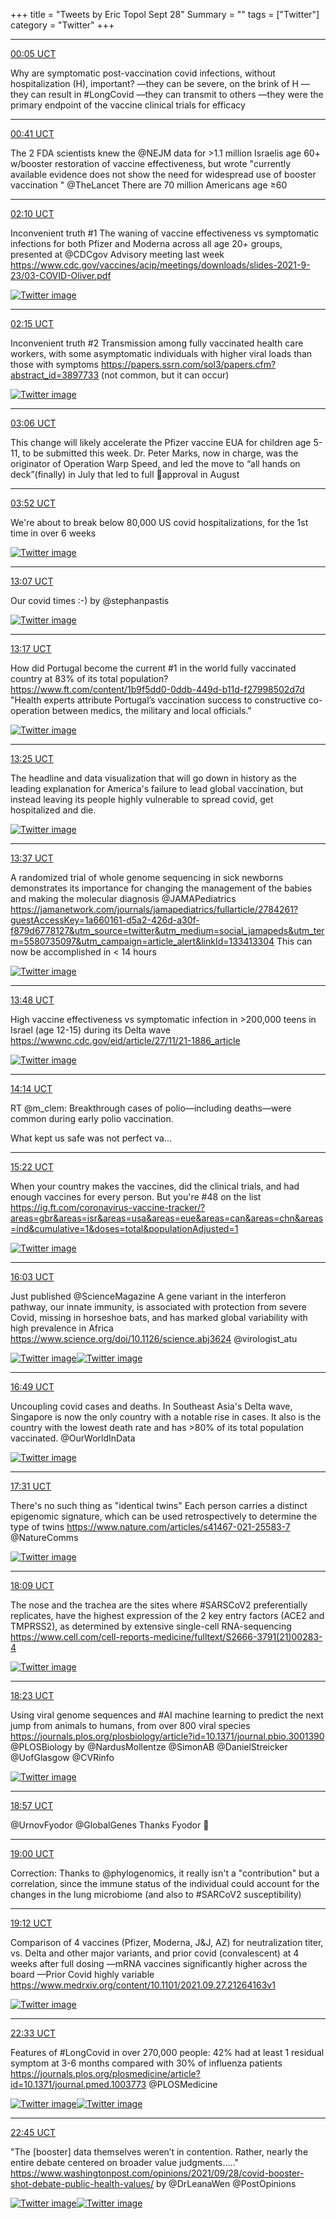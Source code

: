 +++
title = "Tweets by Eric Topol Sept 28"
Summary = ""
tags = ["Twitter"]
category = "Twitter"
+++


---

<a href="https://twitter.com/erictopol/status/1442641634340995072" target="_blank" rel="noreferer">00:05 UCT</a>

Why are symptomatic post-vaccination covid infections, without hospitalization (H), important?
—they can be severe, on the brink of H
—they can result in #LongCovid 
—they can transmit to others 
—they were the primary endpoint of the vaccine clinical trials for efficacy



---

<a href="https://twitter.com/erictopol/status/1442650645048139777" target="_blank" rel="noreferer">00:41 UCT</a>

The 2 FDA scientists knew the @NEJM data for &gt;1.1 million Israelis age 60+ w/booster restoration of vaccine effectiveness, but wrote "currently available evidence does not show the need for widespread use of booster vaccination " @TheLancet
There are 70 million Americans age ≥60



---

<a href="https://twitter.com/erictopol/status/1442673040916058115" target="_blank" rel="noreferer">02:10 UCT</a>

Inconvenient truth #1
The waning of vaccine effectiveness vs symptomatic infections for both Pfizer and Moderna across all age 20+ groups, presented at @CDCgov Advisory meeting last week
https://www.cdc.gov/vaccines/acip/meetings/downloads/slides-2021-9-23/03-COVID-Oliver.pdf 

<a href="FAVnWR9UcAAu3Yl.jpg"  ><img src="FAVnWR9UcAAu3Yl.jpg" alt="Twitter image" ></img></a>

---

<a href="https://twitter.com/erictopol/status/1442674170123325446" target="_blank" rel="noreferer">02:15 UCT</a>

Inconvenient truth #2
Transmission among fully vaccinated health care workers, with some asymptomatic individuals with higher viral loads than those with symptoms
https://papers.ssrn.com/sol3/papers.cfm?abstract_id=3897733
(not common, but it can occur) 

<a href="FAVoZQWVUAYH3eE.jpg"  ><img src="FAVoZQWVUAYH3eE.jpg" alt="Twitter image" ></img></a>

---

<a href="https://twitter.com/erictopol/status/1442687122834558981" target="_blank" rel="noreferer">03:06 UCT</a>

This change will likely accelerate the Pfizer vaccine EUA for children age 5-11, to be submitted this week.
Dr. Peter Marks, now in charge, was the originator of Operation Warp Speed, and led the move to “all hands on deck”(finally) in July that led to full 💉approval in August



---

<a href="https://twitter.com/erictopol/status/1442698641760604168" target="_blank" rel="noreferer">03:52 UCT</a>

We're about to break below 80,000 US covid hospitalizations, for the 1st time in over 6 weeks 

<a href="FAV-vPcUcAIsWeX.jpg"  ><img src="FAV-vPcUcAIsWeX.jpg" alt="Twitter image" ></img></a>

---

<a href="https://twitter.com/erictopol/status/1442838347219566599" target="_blank" rel="noreferer">13:07 UCT</a>

Our covid times :-)
by @stephanpastis 

<a href="FAX9zPbUUA44Fja.jpg"  ><img src="FAX9zPbUUA44Fja.jpg" alt="Twitter image" ></img></a>

---

<a href="https://twitter.com/erictopol/status/1442840909880578051" target="_blank" rel="noreferer">13:17 UCT</a>

How did Portugal become the current #1 in the world fully vaccinated country at 83% of its total population?
https://www.ft.com/content/1b9f5dd0-0ddb-449d-b11d-f27998502d7d 
"Health experts attribute Portugal’s vaccination success to constructive co-operation between medics, the military and local officials." 

<a href="FAX_90ZVIAAEohS.jpg"  ><img src="FAX_90ZVIAAEohS.jpg" alt="Twitter image" ></img></a>

---

<a href="https://twitter.com/erictopol/status/1442842796453363716" target="_blank" rel="noreferer">13:25 UCT</a>

The headline and data visualization that will go down in history as the leading explanation for America's failure to lead global vaccination, but instead leaving its people highly vulnerable to spread covid, get hospitalized and die. 

<a href="FAYA4ioVgAIydQn.jpg"  ><img src="FAYA4ioVgAIydQn.jpg" alt="Twitter image" ></img></a>

---

<a href="https://twitter.com/erictopol/status/1442846013438369793" target="_blank" rel="noreferer">13:37 UCT</a>

A randomized trial of whole genome sequencing in sick newborns demonstrates its importance for changing the  management of the babies and making the molecular diagnosis @JAMAPediatrics https://jamanetwork.com/journals/jamapediatrics/fullarticle/2784261?guestAccessKey=1a660161-d5a2-426d-a30f-f879d6778127&utm_source=twitter&utm_medium=social_jamapeds&utm_term=5580735097&utm_campaign=article_alert&linkId=133413304
This can now be accomplished in &lt; 14 hours 

<a href="FAYEf7XVIAE_sFB.jpg"  ><img src="FAYEf7XVIAE_sFB.jpg" alt="Twitter image" ></img></a>

---

<a href="https://twitter.com/erictopol/status/1442848791560867841" target="_blank" rel="noreferer">13:48 UCT</a>

High vaccine effectiveness vs symptomatic infection in &gt;200,000 teens in Israel (age 12-15) during its Delta wave https://wwwnc.cdc.gov/eid/article/27/11/21-1886_article 

<a href="FAYHKE7XoAgIv-1.jpg"  ><img src="FAYHKE7XoAgIv-1.jpg" alt="Twitter image" ></img></a>

---

<a href="https://twitter.com/erictopol/status/1442855250990288898" target="_blank" rel="noreferer">14:14 UCT</a>

RT @m_clem: Breakthrough cases of polio—including deaths—were common during early polio vaccination. 

What kept us safe was not perfect va…



---

<a href="https://twitter.com/erictopol/status/1442872252949688327" target="_blank" rel="noreferer">15:22 UCT</a>

When your country makes the vaccines, did the clinical trials, and had enough vaccines for every person. But you're #48 on the list
https://ig.ft.com/coronavirus-vaccine-tracker/?areas=gbr&areas=isr&areas=usa&areas=eue&areas=can&areas=chn&areas=ind&cumulative=1&doses=total&populationAdjusted=1 

<a href="FAYcTSuUYAoqc6s.jpg"  ><img src="FAYcTSuUYAoqc6s.jpg" alt="Twitter image" ></img></a>

---

<a href="https://twitter.com/erictopol/status/1442882787191578629" target="_blank" rel="noreferer">16:03 UCT</a>

Just published @ScienceMagazine 
A gene variant in the interferon pathway, our innate immunity, is associated with protection from severe Covid, missing in horseshoe bats, and has marked global variability with high prevalence in Africa
https://www.science.org/doi/10.1126/science.abj3624
@virologist_atu 

<a href="FAYk1oMVIAE8Y3k.png"  ><img src="FAYk1oMVIAE8Y3k.png" alt="Twitter image" ></img></a><a href="FAYk3p-VcAIWfMY.jpg"  ><img src="FAYk3p-VcAIWfMY.jpg" alt="Twitter image" ></img></a>

---

<a href="https://twitter.com/erictopol/status/1442894213918511107" target="_blank" rel="noreferer">16:49 UCT</a>

Uncoupling covid cases and deaths.
In Southeast Asia's Delta wave, Singapore is now the only country with a notable rise in cases. It also is the country with the lowest death rate and has &gt;80% of its  total population vaccinated.
@OurWorldInData 

<a href="FAYwZuFVEAgYRDf.jpg"  ><img src="FAYwZuFVEAgYRDf.jpg" alt="Twitter image" ></img></a>

---

<a href="https://twitter.com/erictopol/status/1442904853022318593" target="_blank" rel="noreferer">17:31 UCT</a>

There's no such thing as "identical twins"
Each person carries a distinct epigenomic signature, which can be used retrospectively to determine the type of twins 
https://www.nature.com/articles/s41467-021-25583-7 @NatureComms 

<a href="FAY450-VIAUJkAl.jpg"  ><img src="FAY450-VIAUJkAl.jpg" alt="Twitter image" ></img></a>

---

<a href="https://twitter.com/erictopol/status/1442914414701649921" target="_blank" rel="noreferer">18:09 UCT</a>

The nose and the trachea are the sites where #SARSCoV2 preferentially replicates, have the highest expression of the 2 key entry factors (ACE2 and TMPRSS2), as determined by extensive single-cell RNA-sequencing 
https://www.cell.com/cell-reports-medicine/fulltext/S2666-3791(21)00283-4 

<a href="FAZCHFQVgAkemzh.jpg"  ><img src="FAZCHFQVgAkemzh.jpg" alt="Twitter image" ></img></a>

---

<a href="https://twitter.com/erictopol/status/1442917993881554944" target="_blank" rel="noreferer">18:23 UCT</a>

Using viral genome sequences and #AI machine learning to predict the next jump from animals to humans, from over 800 viral species
https://journals.plos.org/plosbiology/article?id=10.1371/journal.pbio.3001390 @PLOSBiology 
by @NardusMollentze @SimonAB @DanielStreicker @UofGlasgow @CVRinfo 

<a href="FAZFcpOVUAENvRi.jpg"  ><img src="FAZFcpOVUAENvRi.jpg" alt="Twitter image" ></img></a>

---

<a href="https://twitter.com/erictopol/status/1442926451326550016" target="_blank" rel="noreferer">18:57 UCT</a>

@UrnovFyodor @GlobalGenes Thanks Fyodor 🙏



---

<a href="https://twitter.com/erictopol/status/1442927228547833857" target="_blank" rel="noreferer">19:00 UCT</a>

Correction: Thanks to @phylogenomics, it really isn't a "contribution" but a correlation, since the immune status of the individual could account for the 
changes in the lung microbiome (and also to #SARCoV2 susceptibility)



---

<a href="https://twitter.com/erictopol/status/1442930233796034560" target="_blank" rel="noreferer">19:12 UCT</a>

Comparison of 4 vaccines (Pfizer, Moderna, J&amp;J, AZ) for neutralization titer, vs. Delta and other major variants, and prior covid (convalescent) at 4 weeks after full dosing
—mRNA vaccines significantly higher across the board
—Prior Covid highly variable
https://www.medrxiv.org/content/10.1101/2021.09.27.21264163v1 

<a href="FAZP1hfUYAUcOpE.jpg"  ><img src="FAZP1hfUYAUcOpE.jpg" alt="Twitter image" ></img></a>

---

<a href="https://twitter.com/erictopol/status/1442980825834803201" target="_blank" rel="noreferer">22:33 UCT</a>

Features of #LongCovid in over 270,000 people: 42% had at least 1 residual symptom at 3-6 months compared with 30% of influenza patients
https://journals.plos.org/plosmedicine/article?id=10.1371/journal.pmed.1003773 @PLOSMedicine 

<a href="FAZ-pYMUUAEbxPl.jpg"  ><img src="FAZ-pYMUUAEbxPl.jpg" alt="Twitter image" ></img></a><a href="FAZ_RVaUYAMIotM.jpg"  ><img src="FAZ_RVaUYAMIotM.jpg" alt="Twitter image" ></img></a>

---

<a href="https://twitter.com/erictopol/status/1442983768826925067" target="_blank" rel="noreferer">22:45 UCT</a>

"The [booster] data themselves weren’t in contention. Rather, nearly the entire debate centered on broader value judgments....."
https://www.washingtonpost.com/opinions/2021/09/28/covid-booster-shot-debate-public-health-values/ by @DrLeanaWen @PostOpinions 

<a href="FAaCBtIUYAAHl3J.jpg"  ><img src="FAaCBtIUYAAHl3J.jpg" alt="Twitter image" ></img></a><a href="FAaCDU8VEAQ7nVs.jpg"  ><img src="FAaCDU8VEAQ7nVs.jpg" alt="Twitter image" ></img></a>